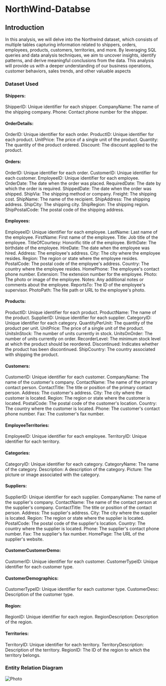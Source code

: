 # NorthWind-Databse
## Introduction
In this analysis, we will delve into the Northwind dataset, which consists of multiple tables capturing information related to shippers, orders, employees, products, customers, territories, and more. By leveraging SQL queries and data analysis techniques, we aim to uncover insights, identify patterns, and derive meaningful conclusions from the data. This analysis will provide us with a deeper understanding of our business operations, customer behaviors, sales trends, and other valuable aspects

### Dataset Used

#### Shippers:
ShipperID: Unique identifier for each shipper.
CompanyName: The name of the shipping company.
Phone: Contact phone number for the shipper.

#### OrderDetails:
OrderID: Unique identifier for each order.
ProductID: Unique identifier for each product.
UnitPrice: The price of a single unit of the product.
Quantity: The quantity of the product ordered.
Discount: The discount applied to the product.

#### Orders:
OrderID: Unique identifier for each order.
CustomerID: Unique identifier for each customer.
EmployeeID: Unique identifier for each employee.
OrderDate: The date when the order was placed.
RequiredDate: The date by which the order is required.
ShippedDate: The date when the order was shipped.
ShipVia: The shipping method or company.
Freight: The shipping cost.
ShipName: The name of the recipient.
ShipAddress: The shipping address.
ShipCity: The shipping city.
ShipRegion: The shipping region.
ShipPostalCode: The postal code of the shipping address.

#### Employees:
EmployeeID: Unique identifier for each employee.
LastName: Last name of the employee.
FirstName: First name of the employee.
Title: Job title of the employee.
TitleOfCourtesy: Honorific title of the employee.
BirthDate: The birthdate of the employee.
HireDate: The date when the employee was hired.
Address: The employee's address.
City: The city where the employee resides.
Region: The region or state where the employee resides.
PostalCode: The postal code of the employee's address.
Country: The country where the employee resides.
HomePhone: The employee's contact phone number.
Extension: The extension number for the employee.
Photo: The photo or image of the employee.
Notes: Any additional notes or comments about the employee.
ReportsTo: The ID of the employee's supervisor.
PhotoPath: The file path or URL to the employee's photo.

#### Products:
ProductID: Unique identifier for each product.
ProductName: The name of the product.
SupplierID: Unique identifier for each supplier.
CategoryID: Unique identifier for each category.
QuantityPerUnit: The quantity of the product per unit.
UnitPrice: The price of a single unit of the product.
UnitsInStock: The number of units currently in stock.
UnitsOnOrder: The number of units currently on order.
RecorderLevel: The minimum stock level at which the product should be reordered.
Discontinued: Indicates whether the product has been discontinued.
ShipCountry: The country associated with shipping the product.

#### Customers:
CustomerID: Unique identifier for each customer.
CompanyName: The name of the customer's company.
ContactName: The name of the primary contact person.
ContactTitle: The title or position of the primary contact person.
Address: The customer's address.
City: The city where the customer is located.
Region: The region or state where the customer is located.
PostalCode: The postal code of the customer's location.
Country: The country where the customer is located.
Phone: The customer's contact phone number.
Fax: The customer's fax number.

#### EmployeeTerritories:
EmployeeID: Unique identifier for each employee.
TerritoryID: Unique identifier for each territory.

#### Categories:
CategoryID: Unique identifier for each category.
CategoryName: The name of the category.
Description: A description of the category.
Picture: The picture or image associated with the category.

#### Suppliers:
SupplierID: Unique identifier for each supplier.
CompanyName: The name of the supplier's company.
ContactName: The name of the contact person at the supplier's company.
ContactTitle: The title or position of the contact person.
Address: The supplier's address.
City: The city where the supplier is located.
Region: The region or state where the supplier is located.
PostalCode: The postal code of the supplier's location.
Country: The country where the supplier is located.
Phone: The supplier's contact phone number.
Fax: The supplier's fax number.
HomePage: The URL of the supplier's website.

#### CustomerCustomerDemo:
CustomerID: Unique identifier for each customer.
CustomerTypeID: Unique identifier for each customer type.

#### CustomerDemographics:
CustomerTypeID: Unique identifier for each customer type.
CustomerDesc: Description of the customer type.

#### Region:
RegionID: Unique identifier for each region.
RegionDescription: Description of the region.

#### Territories:
TerritoryID: Unique identifier for each territory.
TerritoryDescription: Description of the territory.
RegionID: The ID of the region to which the territory belongs.

### Entity Relation Diagram
![Photo](C:\Users\ALPHRED\Desktop\Northwind\NorthWind-Databse\Northwind)
